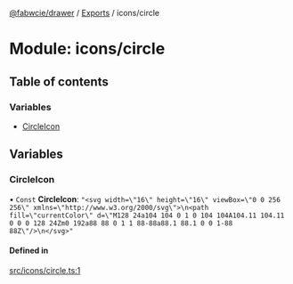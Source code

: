 [@fabwcie/drawer](../README.md) / [Exports](../modules.md) / icons/circle

# Module: icons/circle

## Table of contents

### Variables

- [CircleIcon](icons_circle.md#circleicon)

## Variables

### CircleIcon

• `Const` **CircleIcon**: ``"<svg width=\"16\" height=\"16\" viewBox=\"0 0 256 256\" xmlns=\"http://www.w3.org/2000/svg\">\n<path fill=\"currentColor\" d=\"M128 24a104 104 0 1 0 104 104A104.11 104.11 0 0 0 128 24Zm0 192a88 88 0 1 1 88-88a88.1 88.1 0 0 1-88 88Z\"/>\n</svg>"``

#### Defined in

[src/icons/circle.ts:1](https://github.com/fabwcie/drawer/blob/e245821/src/icons/circle.ts#L1)

